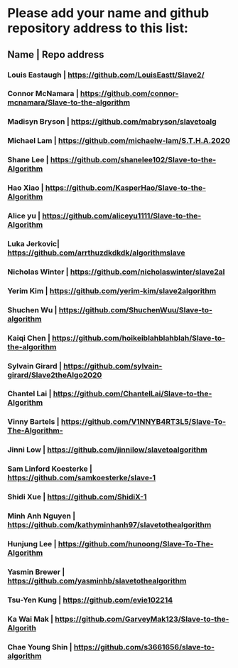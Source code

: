 # Please add your name and github repository address to this list:

## Name | Repo address
### Louis Eastaugh | https://github.com/LouisEastt/Slave2/ <br/>
### Connor McNamara | https://github.com/connor-mcnamara/Slave-to-the-algorithm <br/>
### Madisyn Bryson | https://github.com/mabryson/slavetoalg <br/>
### Michael Lam | https://github.com/michaelw-lam/S.T.H.A.2020 <br/>
### Shane Lee | https://github.com/shanelee102/Slave-to-the-Algorithm <br/>
### Hao Xiao | https://github.com/KasperHao/Slave-to-the-Algorithm <br/>
### Alice yu | https://github.com/aliceyu1111/Slave-to-the-Algorithm <br/>
### Luka Jerkovic| https://github.com/arrthuzdkdkdk/algorithmslave <br/>
### Nicholas Winter | https://github.com/nicholaswinter/slave2al <br/>
### Yerim Kim | https://github.com/yerim-kim/slave2algorithm <br/>
### Shuchen Wu | https://github.com/ShuchenWuu/Slave-to-algorithm <br/>
### Kaiqi Chen | https://github.com/hoikeiblahblahblah/Slave-to-the-algorithm <br/>
### Sylvain Girard | https://github.com/sylvain-girard/Slave2theAlgo2020 <br/>
### Chantel Lai | https://github.com/ChantelLai/Slave-to-the-Algorithm <br/>
### Vinny Bartels | https://github.com/V1NNYB4RT3L5/Slave-To-The-Algorithm- <br/>
### Jinni Low | https://github.com/jinnilow/slavetoalgorithm <br/>
### Sam Linford Koesterke | https://github.com/samkoesterke/slave-1 <br/>
### Shidi Xue | https://github.com/ShidiX-1 <br/>
### Minh Anh Nguyen | https://github.com/kathyminhanh97/slavetothealgorithm <br/>
### Hunjung Lee | https://github.com/hunoong/Slave-To-The-Algorithm <br/>
### Yasmin Brewer | https://github.com/yasminhb/slavetothealgorithm <br/>
### Tsu-Yen Kung | https://github.com/evie102214 <br/>
### Ka Wai Mak | https://github.com/GarveyMak123/Slave-to-the-Algorith <br/>
### Chae Young Shin | https://github.com/s3661656/slave-to-algorithm <br/>
